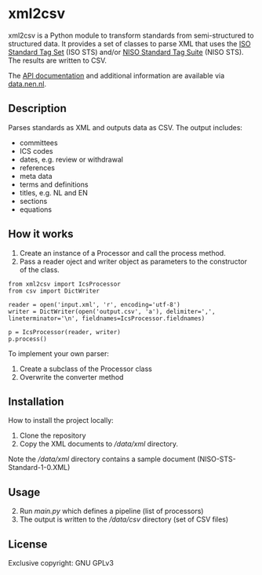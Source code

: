 # xml2csv
xml2csv is a Python module to transform standards from semi-structured to structured data.
It provides a set of classes to parse XML that uses the [ISO Standard Tag Set](https://www.iso.org/schema/isosts/v1.1/doc/index.html) (ISO STS) and/or [NISO Standard Tag Suite](https://www.niso-sts.org/) (NISO STS). The results are written to CSV. 

The [API documentation](http://35.157.143.22/docs/xml2csv.html) and additional information are available via [data.nen.nl](https://data.nen.nl).

## Description
Parses standards as XML and outputs data as CSV. The output includes:

- committees
- ICS codes
- dates, e.g. review or withdrawal
- references
- meta data
- terms and definitions
- titles, e.g. NL and EN
- sections
- equations

## How it works
1. Create an instance of a Processor and call the process method. 
2. Pass a reader oject and writer object as parameters to the constructor of the class.

```
from xml2csv import IcsProcessor
from csv import DictWriter

reader = open('input.xml', 'r', encoding='utf-8')
writer = DictWriter(open('output.csv', 'a'), delimiter=',', lineterminator='\n', fieldnames=IcsProcessor.fieldnames)

p = IcsProcessor(reader, writer)
p.process()
```

To implement your own parser: 
1. Create a subclass of the Processor class
2. Overwrite the converter method

## Installation 
How to install the project locally:
1. Clone the repository
2. Copy the XML documents to */data/xml* directory. 
 
Note the */data/xml* directory contains a sample document (NISO-STS-Standard-1-0.XML)

## Usage
2. Run *main.py* which defines a pipeline (list of processors)
3. The output is written to the */data/csv* directory (set of CSV files)

## License
Exclusive copyright:  GNU GPLv3
